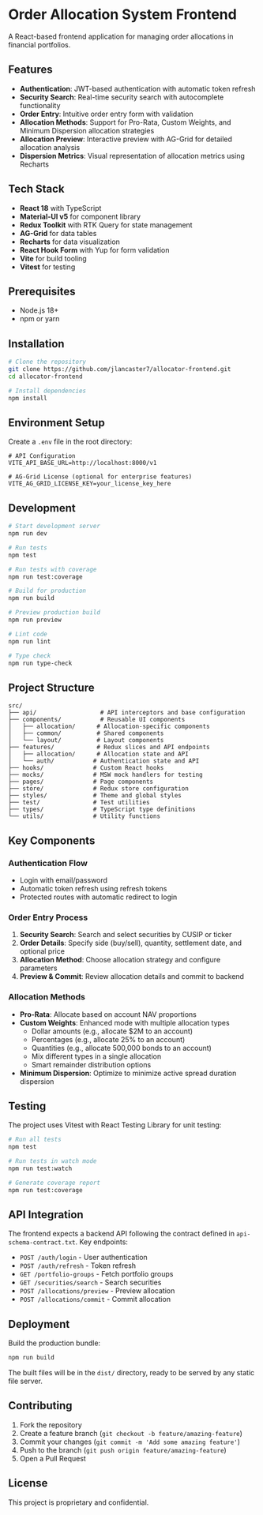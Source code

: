 # Order Allocation System Frontend

A React-based frontend application for managing order allocations in financial portfolios.

## Features

- **Authentication**: JWT-based authentication with automatic token refresh
- **Security Search**: Real-time security search with autocomplete functionality
- **Order Entry**: Intuitive order entry form with validation
- **Allocation Methods**: Support for Pro-Rata, Custom Weights, and Minimum Dispersion allocation strategies
- **Allocation Preview**: Interactive preview with AG-Grid for detailed allocation analysis
- **Dispersion Metrics**: Visual representation of allocation metrics using Recharts

## Tech Stack

- **React 18** with TypeScript
- **Material-UI v5** for component library
- **Redux Toolkit** with RTK Query for state management
- **AG-Grid** for data tables
- **Recharts** for data visualization
- **React Hook Form** with Yup for form validation
- **Vite** for build tooling
- **Vitest** for testing

## Prerequisites

- Node.js 18+ 
- npm or yarn

## Installation

```bash
# Clone the repository
git clone https://github.com/jlancaster7/allocator-frontend.git
cd allocator-frontend

# Install dependencies
npm install
```

## Environment Setup

Create a `.env` file in the root directory:

```env
# API Configuration
VITE_API_BASE_URL=http://localhost:8000/v1

# AG-Grid License (optional for enterprise features)
VITE_AG_GRID_LICENSE_KEY=your_license_key_here
```

## Development

```bash
# Start development server
npm run dev

# Run tests
npm test

# Run tests with coverage
npm run test:coverage

# Build for production
npm run build

# Preview production build
npm run preview

# Lint code
npm run lint

# Type check
npm run type-check
```

## Project Structure

```
src/
├── api/                  # API interceptors and base configuration
├── components/           # Reusable UI components
│   ├── allocation/      # Allocation-specific components
│   ├── common/          # Shared components
│   └── layout/          # Layout components
├── features/            # Redux slices and API endpoints
│   ├── allocation/      # Allocation state and API
│   └── auth/           # Authentication state and API
├── hooks/              # Custom React hooks
├── mocks/              # MSW mock handlers for testing
├── pages/              # Page components
├── store/              # Redux store configuration
├── styles/             # Theme and global styles
├── test/               # Test utilities
├── types/              # TypeScript type definitions
└── utils/              # Utility functions
```

## Key Components

### Authentication Flow
- Login with email/password
- Automatic token refresh using refresh tokens
- Protected routes with automatic redirect to login

### Order Entry Process
1. **Security Search**: Search and select securities by CUSIP or ticker
2. **Order Details**: Specify side (buy/sell), quantity, settlement date, and optional price
3. **Allocation Method**: Choose allocation strategy and configure parameters
4. **Preview & Commit**: Review allocation details and commit to backend

### Allocation Methods
- **Pro-Rata**: Allocate based on account NAV proportions
- **Custom Weights**: Enhanced mode with multiple allocation types
  - Dollar amounts (e.g., allocate $2M to an account)
  - Percentages (e.g., allocate 25% to an account)
  - Quantities (e.g., allocate 500,000 bonds to an account)
  - Mix different types in a single allocation
  - Smart remainder distribution options
- **Minimum Dispersion**: Optimize to minimize active spread duration dispersion

## Testing

The project uses Vitest with React Testing Library for unit testing:

```bash
# Run all tests
npm test

# Run tests in watch mode
npm run test:watch

# Generate coverage report
npm run test:coverage
```

## API Integration

The frontend expects a backend API following the contract defined in `api-schema-contract.txt`. Key endpoints:

- `POST /auth/login` - User authentication
- `POST /auth/refresh` - Token refresh
- `GET /portfolio-groups` - Fetch portfolio groups
- `GET /securities/search` - Search securities
- `POST /allocations/preview` - Preview allocation
- `POST /allocations/commit` - Commit allocation

## Deployment

Build the production bundle:

```bash
npm run build
```

The built files will be in the `dist/` directory, ready to be served by any static file server.

## Contributing

1. Fork the repository
2. Create a feature branch (`git checkout -b feature/amazing-feature`)
3. Commit your changes (`git commit -m 'Add some amazing feature'`)
4. Push to the branch (`git push origin feature/amazing-feature`)
5. Open a Pull Request

## License

This project is proprietary and confidential.